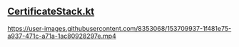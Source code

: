 ## [CertificateStack.kt](app/src/main/java/com/antonshilov/composeanimations/CertificatesStack.kt)


https://user-images.githubusercontent.com/8353068/153709937-1f481e75-a937-471c-a71a-1ac80928297e.mp4

